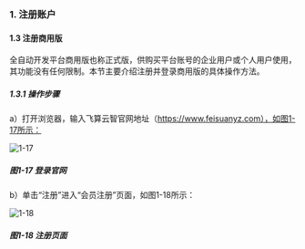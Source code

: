 ### 1. 注册账户

#### 1.3 注册商用版

全自动开发平台商用版也称正式版，供购买平台账号的企业用户或个人用户使用，其功能没有任何限制。本节主要介绍注册并登录商用版的具体操作方法。

##### 1.3.1 操作步骤

a）打开浏览器，输入飞算云智官网地址（https://www.feisuanyz.com），如图1-17所示：

![1-17](https://www.feisuanyz.com/fsimage/ks-image/ks_18-01_img.png)

##### 图1-17 登录官网

b）单击“注册”进入“会员注册”页面，如图1-18所示：

![1-18](https://www.feisuanyz.com/fsimage/ks-image/ks_18-02_img.png)

##### 图1-18 注册页面
